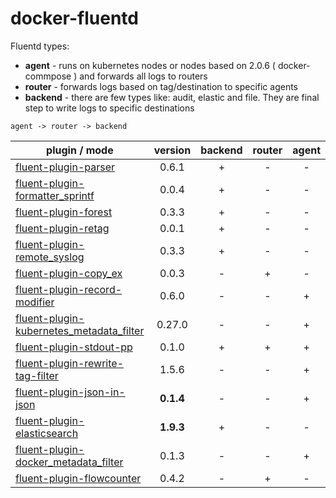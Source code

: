 # docker-fluentd

Fluentd types:
- **agent** - runs on kubernetes nodes or nodes based on 2.0.6 ( docker-commpose ) and forwards all logs to routers
- **router** - forwards logs based on tag/destination to specific agents
- **backend** - there are few types like: audit, elastic and file. They are final step to write logs to specific destinations

```
agent -> router -> backend
```

|plugin / mode|version|backend|router|agent|
|---|:---:|:---:|:---:|:---:|
|[fluent-plugin-parser](https://github.com/tagomoris/fluent-plugin-parser)                                          |0.6.1|+|-|-|
|[fluent-plugin-formatter_sprintf](https://github.com/toyama0919/fluent-plugin-formatter_sprintf)                   |0.0.4|+|-|-|
|[fluent-plugin-forest](https://github.com/tagomoris/fluent-plugin-forest)                                          |0.3.3|+|-|-|
|[fluent-plugin-retag](https://github.com/algas/fluent-plugin-retag)                                                |0.0.1|+|-|-|
|[fluent-plugin-remote_syslog](https://github.com/dlackty/fluent-plugin-remote_syslog)                              |0.3.3|+|-|-|
|[fluent-plugin-copy_ex](https://github.com/sonots/fluent-plugin-copy_ex)                                           |0.0.3|-|+|-|
|[fluent-plugin-record-modifier](https://github.com/repeatedly/fluent-plugin-record-modifier)                       |0.6.0|-|-|+|
|[fluent-plugin-kubernetes_metadata_filter](https://github.com/fabric8io/fluent-plugin-kubernetes_metadata_filter)  |0.27.0|-|-|+|
|[fluent-plugin-stdout-pp](https://github.com/kazegusuri/fluent-plugin-stdout-pp)                                   |0.1.0|+|+|+|
|[fluent-plugin-rewrite-tag-filter](https://github.com/y-ken/fluent-plugin-rewrite-tag-filter)                      |1.5.6|-|-|+|
|[fluent-plugin-json-in-json](https://github.com/gmr/fluent-plugin-json-in-json)                                    |**0.1.4**|-|-|+|
|[fluent-plugin-elasticsearch](https://github.com/uken/fluent-plugin-elasticsearch)                                 |**1.9.3**|+|-|-|
|[fluent-plugin-docker_metadata_filter](https://github.com/fabric8io/fluent-plugin-docker_metadata_filter)          |0.1.3|-|-|+|
|[fluent-plugin-flowcounter](https://github.com/tagomoris/fluent-plugin-flowcounter)          |0.4.2|-|+|-|
